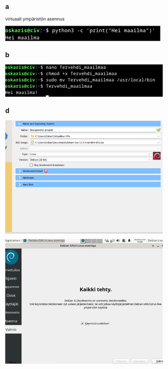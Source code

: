 ## a

virtuaali ympäristön asennus

![Alt text](https://github.com/OskariSalovaara/linuxpalvelin/blob/main/images/h7a.png?raw=true)



## b

![Alt text](https://github.com/OskariSalovaara/linuxpalvelin/blob/main/images/h7b.png?raw=true)



## d


![Alt text](https://github.com/OskariSalovaara/linuxpalvelin/blob/main/images/h7d.png?raw=true)


![Alt text](https://github.com/OskariSalovaara/linuxpalvelin/blob/main/images/h7dd.png?raw=true)
